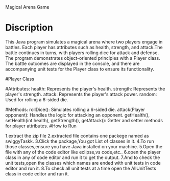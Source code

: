 <head>Magical Arena Game</head>
<h1>Discription</h1>
This Java program simulates a magical arena where two players engage in battles. Each player has attributes such as health, strength, and attack.The battle continues in turns, with players rolling dice for attack and defense. The program demonstrates object-oriented principles with a Player class. The battle outcomes are displayed in the console, and there are accompanying unit tests for the Player class to ensure its functionality.

#Player Class

#Attributes:
health: Represents the player's health.
strength: Represents the player's strength.
attack: Represents the player's attack power.
random: Used for rolling a 6-sided die.

#Methods:
rollDice(): Simulates rolling a 6-sided die.
attack(Player opponent): Handles the logic for attacking an opponent.
getHealth(), setHealth(int health), getStrength(), getAttack(): Getter and setter methods for player attributes.
#How to Run

1.extract the zip file
2.extracted file contains one packege named as swiggyTaskk.
3.Click the package,You got List of classes in it.
4.To run those classes,ensure you have Java installed on your machine.
5.Open the file with any of the code editor like eclipse,vs code,etc..
6.open the player class in any of code editor and run it to get the output.
7.And to check the unit tests,open the classes which names are ended with unit tests in code editor and run it.
8.To check all unit tests at a time open the AllUnitTests class in code editor and run it.
